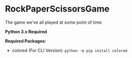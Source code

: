 # RockPaperScissorsGame
The game we've all played at some point of time

**Python 3.x Required**

**Required Packages:**
+ colored (For CLI Version): `python -m pip install colored`
